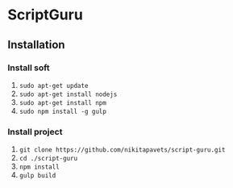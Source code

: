 # ScriptGuru

## Installation

### Install soft
1. `sudo apt-get update`
1. `sudo apt-get install nodejs`
1. `sudo apt-get install npm`
1. `sudo npm install -g gulp`

### Install project
1. `git clone https://github.com/nikitapavets/script-guru.git`
1. `cd ./script-guru`
1. `npm install`
1. `gulp build`
